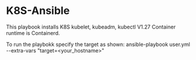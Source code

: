 # K8S-Ansible

This playbook installs K8S kubelet, kubeadm, kubectl V1.27
Container runtime is Containerd.

To run the playbokk specify the target as shown: ansible-playbook user.yml --extra-vars "target=<your_hostname>"
